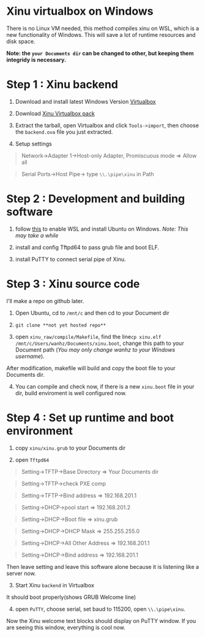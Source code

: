 # Xinu virtualbox on Windows

There is no Linux VM needed, this method compiles xinu on WSL, which is a new functionality of Windows. This will save a lot of runtime resources and disk space.

**Note: the `your Documents dir` can be changed to other, but keeping them integridy is necessary.**

# Step 1 : Xinu backend

1. Download and install latest Windows Version [Virtualbox](https://www.virtualbox.org/wiki/Downloads)

2. Download [Xinu Virtualbox pack](https://www.cs.purdue.edu/homes/comer/downloads/private/Xinu/xinu-vbox-appliances.tar.gz)

3. Extract the tarball, open Virtualbox and click `Tools->import`, then choose the `backend.ova` file you just extracted.

4. Setup settings

> Network->Adapter 1->Host-only Adapter, Promiscuous mode => Allow all

> Serial Ports->Host Pipe-> type `\\.\pipe\xinu` in Path

# Step 2 : Development and building software

1. follow [this](https://ubuntu.com/tutorials/ubuntu-on-windows) to enable WSL and install Ubuntu on Windows. *Note: This may take a while*

2. install and config Tftpd64 to pass grub file and boot ELF.

3. install PuTTY to connect serial pipe of Xinu.

# Step 3 : Xinu source code

I'll make a repo on github later.

1. Open Ubuntu, cd to `/mnt/c` and then cd to your Document dir

2. `git clone **not yet hosted repo**`

3. open `xinu_raw/compile/Makefile`, find the line`cp xinu.elf /mnt/c/Users/wanhz/Documents/xinu.boot`, change this path to your Document path (*You may only change wanhz to your Windows username*).

After modification, makefile will build and copy the boot file to your Documents dir.

4. You can compile and check now, if there is a new `xinu.boot` file in your dir, build enviroment is well configured now.

# Step 4 : Set up runtime and boot environment

1. copy `xinu/xinu.grub` to your Documents dir

2. open `Tftpd64`

> Setting->TFTP->Base Directory => Your Documents dir

> Setting->TFTP->check PXE comp

> Setting->TFTP->Bind address => 192.168.201.1

> Setting->DHCP->pool start => 192.168.201.2

> Setting->DHCP->Boot file => xinu.grub

> Setting->DHCP->DHCP Mask => 255.255.255.0

> Setting->DHCP->All Other Address => 192.168.201.1

> Setting->DHCP->Bind address => 192.168.201.1

Then leave setting and leave this software alone because it is listening like a server now.

3. Start Xinu `backend` in Virtualbox

It should boot properly(shows GRUB Welcome line)

4. open `PuTTY`, choose serial, set baud to 115200, open `\\.\pipe\xinu`.

Now the Xinu welcome text blocks should display on PuTTY window. If you are seeing this window, everything is cool now.

